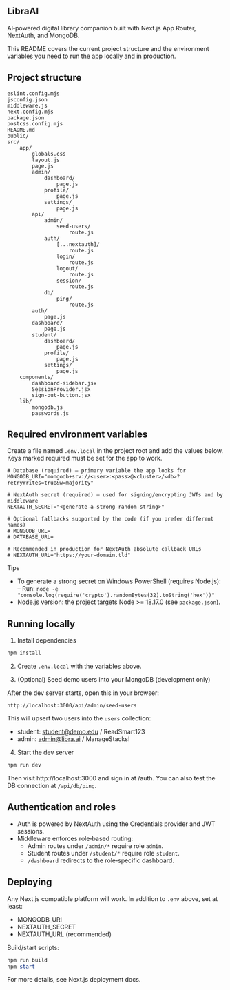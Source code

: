 ## LibraAI

AI‑powered digital library companion built with Next.js App Router, NextAuth, and MongoDB.

This README covers the current project structure and the environment variables you need to run the app locally and in production.

## Project structure

```
eslint.config.mjs
jsconfig.json
middleware.js
next.config.mjs
package.json
postcss.config.mjs
README.md
public/
src/
	app/
		globals.css
		layout.js
		page.js
		admin/
			dashboard/
				page.js
			profile/
				page.js
			settings/
				page.js
		api/
			admin/
				seed-users/
					route.js
			auth/
				[...nextauth]/
					route.js
				login/
					route.js
				logout/
					route.js
				session/
					route.js
			db/
				ping/
					route.js
		auth/
			page.js
		dashboard/
			page.js
		student/
			dashboard/
				page.js
			profile/
				page.js
			settings/
				page.js
	components/
		dashboard-sidebar.jsx
		SessionProvider.jsx
		sign-out-button.jsx
	lib/
		mongodb.js
		passwords.js
```

## Required environment variables

Create a file named `.env.local` in the project root and add the values below. Keys marked required must be set for the app to work.

```
# Database (required) — primary variable the app looks for
MONGODB_URI="mongodb+srv://<user>:<pass>@<cluster>/<db>?retryWrites=true&w=majority"

# NextAuth secret (required) — used for signing/encrypting JWTs and by middleware
NEXTAUTH_SECRET="<generate-a-strong-random-string>"

# Optional fallbacks supported by the code (if you prefer different names)
# MONGODB_URL=
# DATABASE_URL=

# Recommended in production for NextAuth absolute callback URLs
# NEXTAUTH_URL="https://your-domain.tld"
```

Tips
- To generate a strong secret on Windows PowerShell (requires Node.js):
  – Run: `node -e "console.log(require('crypto').randomBytes(32).toString('hex'))"`
- Node.js version: the project targets Node >= 18.17.0 (see `package.json`).

## Running locally

1) Install dependencies

```powershell
npm install
```

2) Create `.env.local` with the variables above.

3) (Optional) Seed demo users into your MongoDB (development only)

After the dev server starts, open this in your browser:

```
http://localhost:3000/api/admin/seed-users
```

This will upsert two users into the `users` collection:
- student: student@demo.edu / ReadSmart123
- admin: admin@libra.ai / ManageStacks!

4) Start the dev server

```powershell
npm run dev
```

Then visit http://localhost:3000 and sign in at /auth. You can also test the DB connection at `/api/db/ping`.

## Authentication and roles

- Auth is powered by NextAuth using the Credentials provider and JWT sessions.
- Middleware enforces role‑based routing:
  - Admin routes under `/admin/*` require role `admin`.
  - Student routes under `/student/*` require role `student`.
  - `/dashboard` redirects to the role‑specific dashboard.

## Deploying

Any Next.js compatible platform will work. In addition to `.env` above, set at least:
- MONGODB_URI
- NEXTAUTH_SECRET
- NEXTAUTH_URL (recommended)

Build/start scripts:

```powershell
npm run build
npm start
```

For more details, see Next.js deployment docs.
